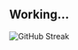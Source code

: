 ## Working...

<picture>
  <source media="(prefers-color-scheme: dark)" srcset="https://github-readme-streak-stats.herokuapp.com/?user=TheJnxx&theme=catppuccin-mocha">
  <source media="(prefers-color-scheme: light)" srcset="https://github-readme-streak-stats.herokuapp.com/?user=TheJnxx&theme=catppuccin-frappe">
  <img alt="GitHub Streak" src="https://github-readme-streak-stats.herokuapp.com/?user=TheJnxx&theme=catppuccin-mocha">
</picture>
